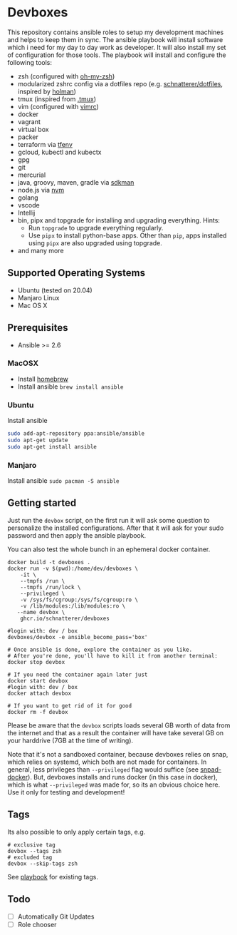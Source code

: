# Devboxes

This repository contains ansible roles to setup my development machines and helps to keep them in sync.
The ansible playbook will install software which i need for my day to day work as developer.
It will also install my set of configuration for those tools.
The playbook will install and configure the following tools:

* zsh (configured with [oh-my-zsh](https://github.com/robbyrussell/oh-my-zsh))
* modularized zshrc config via a dotfiles repo (e.g. [schnatterer/dotfiles](https://github.com/schnatterer/dotfiles/), inspired by [holman](https://github.com/holman/dotfiles))
* tmux (inspired from [.tmux](https://github.com/gpakosz/.tmux))
* vim (configured with [vimrc](https://github.com/amix/vimrc))
* docker
* vagrant
* virtual box
* packer
* terraform via [tfenv](https://github.com/tfutils/tfenv)
* gcloud, kubectl and kubectx
* gpg
* git
* mercurial
* java, groovy, maven, gradle via [sdkman](https://sdkman.io/)
* node.js via [nvm](https://github.com/nvm-sh/nvm)
* golang
* vscode
* Intellij
* bin, pipx and topgrade for installing and upgrading everything. 
  Hints:
    * Run `topgrade` to upgrade everything regularly. 
    * Use `pipx` to install python-base apps. Other than `pip`, apps installed using `pipx` are also upgraded using topgrade.
* and many more

## Supported Operating Systems

* Ubuntu (tested on 20.04)
* Manjaro Linux
* Mac OS X

## Prerequisites

* Ansible >= 2.6

### MacOSX

* Install [homebrew](https://brew.sh/)
* Install ansible `brew install ansible`

### Ubuntu

Install ansible

```bash
sudo add-apt-repository ppa:ansible/ansible
sudo apt-get update
sudo apt-get install ansible
```

### Manjaro

Install ansible `sudo pacman -S ansible`

## Getting started

Just run the `devbox` script, on the first run it will ask some question to personalize the installed configurations.
After that it will ask for your sudo password and then apply the ansible playbook. 

You can also test the whole bunch in an ephemeral docker container.

```shell
docker build -t devboxes .
docker run -v $(pwd):/home/dev/devboxes \
    -it \
    --tmpfs /run \
    --tmpfs /run/lock \
    --privileged \
    -v /sys/fs/cgroup:/sys/fs/cgroup:ro \
    -v /lib/modules:/lib/modules:ro \
   --name devbox \
    ghcr.io/schnatterer/devboxes

#login with: dev / box
devboxes/devbox -e ansible_become_pass='box' 

# Once ansible is done, explore the container as you like.
# After you're done, you'll have to kill it from another terminal:
docker stop devbox

# If you need the container again later just
docker start devbox
#login with: dev / box
docker attach devbox

# If you want to get rid of it for good 
docker rm -f devbox
```

Please be aware that the `devbox` scripts loads several GB worth of data from the internet and that as a result the 
container will have take several GB on your harddrive (7GB at the time of writing).

Note that it's not a sandboxed container, because devboxes relies on snap, which relies on systemd, which both are not
made for containers.
In general, less privileges than `--privileged` flag would suffice (see [snpad-docker](https://github.com/ogra1/snapd-docker/blob/3a38d17a30d8295f6099b4e5769f54763e92ad4a/build.sh#L110-L113)).
But, devboxes installs and runs docker (in this case in docker), which is what `--privileged` was made for, so its an obvious choice here.
Use it only for testing and development!

## Tags

Its also possible to only apply certain tags, e.g.

```shell
# exclusive tag
devbox --tags zsh
# excluded tag
devbox --skip-tags zsh
```

See [playbook](playbook.yml) for existing tags.

## Todo

- [ ] Automatically Git Updates
- [ ] Role chooser
